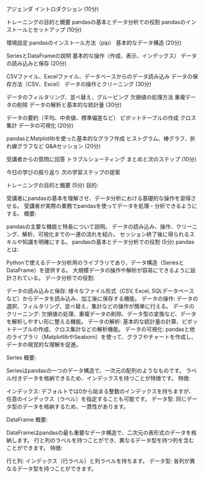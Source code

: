 アジェンダ
イントロダクション (10分)

トレーニングの目的と概要
pandasの基本とデータ分析での役割
pandasのインストールとセットアップ (10分)

環境設定
pandasのインストール方法（pip）
基本的なデータ構造 (20分)

SeriesとDataFrameの説明
基本的な操作（作成、表示、インデックス）
データの読み込みと保存 (20分)

CSVファイル、Excelファイル、データベースからのデータ読み込み
データの保存方法（CSV、Excel）
データの操作とクリーニング (30分)

データのフィルタリング、並べ替え、グルーピング
欠損値の処理方法
重複データの削除
データの解析と基本的な統計量 (30分)

データの要約（平均、中央値、標準偏差など）
ピボットテーブルの作成
クロス集計
データの可視化 (20分)

pandasとMatplotlibを使った基本的なグラフ作成
ヒストグラム、棒グラフ、折れ線グラフなど
Q&Aセッション (20分)

受講者からの質問に回答
トラブルシューティング
まとめと次のステップ (10分)

今日の学びの振り返り
次の学習ステップの提案



トレーニングの目的と概要 (5分)
目的:

受講者にpandasの基本を理解させ、データ分析における基礎的な操作を習得させる。
受講者が実際の業務でpandasを使ってデータを処理・分析できるようにする。
概要:

pandasの主要な機能と特長について説明。
データの読み込み、操作、クリーニング、解析、可視化までの一連の流れを紹介。
セッション終了後に得られるスキルや知識を明確にする。
pandasの基本とデータ分析での役割 (5分)
pandasとは:

Pythonで使えるデータ分析用のライブラリであり、データ構造（SeriesとDataFrame）を提供する。
大規模データの操作や解析が容易にできるように設計されている。
データ分析での役割:

データの読み込みと保存:
様々なファイル形式（CSV, Excel, SQLデータベースなど）からデータを読み込み、加工後に保存する機能。
データの操作:
データの選択、フィルタリング、並べ替え、集計などの操作が簡単に行える。
データのクリーニング:
欠損値の処理、重複データの削除、データ型の変換など、データを解析しやすい形に整える機能。
データの解析:
基本的な統計量の計算、ピボットテーブルの作成、クロス集計などの解析機能。
データの可視化:
pandasと他のライブラリ（MatplotlibやSeaborn）を使って、グラフやチャートを作成し、データの視覚的な理解を促進。


Series
概要:

Seriesはpandasの一つのデータ構造で、一次元の配列のようなものです。
ラベル付きデータを格納できるため、インデックスを持つことが特徴です。
特徴:

インデックス:
デフォルトでは0から始まる整数のインデックスを持ちますが、任意のインデックス（ラベル）を指定することも可能です。
データ型:
同じデータ型のデータを格納するため、一貫性があります。



DataFrame
概要:

DataFrameはpandasの最も重要なデータ構造で、二次元の表形式のデータを格納します。
行と列のラベルを持つことができ、異なるデータ型を持つ列を含むことができます。
特徴:

行と列:
インデックス（行ラベル）と列ラベルを持ちます。
データ型:
各列が異なるデータ型を持つことができます。

